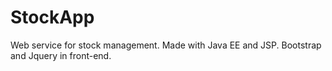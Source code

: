 # StockApp
Web service for stock management. Made with Java EE and JSP. Bootstrap and Jquery in front-end.

